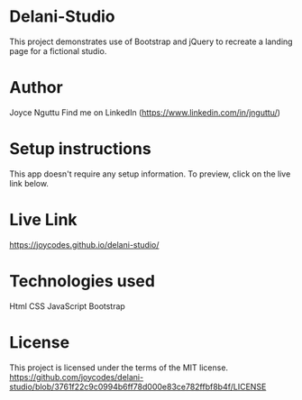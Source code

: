 # Delani-Studio
This project demonstrates use of Bootstrap and jQuery to recreate a landing page for a fictional studio.

# Author
Joyce Nguttu
Find me on LinkedIn (https://www.linkedin.com/in/jnguttu/)

# Setup instructions
This app doesn't require any setup information. To preview, click on the live link below.

# Live Link
https://joycodes.github.io/delani-studio/

# Technologies used
Html
CSS
JavaScript
Bootstrap

# License
This project is licensed under the terms of the MIT license.
https://github.com/joycodes/delani-studio/blob/3761f22c9c0994b6ff78d000e83ce782ffbf8b4f/LICENSE

